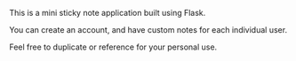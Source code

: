 This is a mini sticky note application built using Flask.

You can create an account, and have custom notes for each individual user.

Feel free to duplicate or reference for your personal use.

